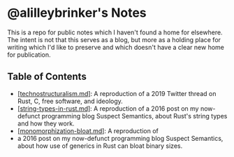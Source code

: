 # @alilleybrinker's Notes

This is a repo for public notes which I haven't found a home for elsewhere.
The intent is not that this serves as a blog, but more as a holding place
for writing which I'd like to preserve and which doesn't have a clear new
home for publication.

## Table of Contents

- [\[technostructuralism.md\]][technostructuralism]: A reproduction of a
  2019 Twitter thread on Rust, C, free software, and ideology.
- [\[string-types-in-rust.md\]][stringtypesinrust]: A reproduction of a
  2016 post on my now-defunct programming blog Suspect Semantics, about Rust's
  string types and how they work.
- [\[monomorphization-bloat.md\]][monomorphizationbloat]: A reproduction of
- a 2016 post on my now-defunct programming blog Suspect Semantics, about how
  use of generics in Rust can bloat binary sizes.

[technostructuralism]: https://github.com/alilleybrinker/notes/blob/main/technostructuralism.md
[stringtypesinrust]: https://github.com/alilleybrinker/notes/blob/main/string-types-in-rust.md
[monomorphizationbloat]: https://github.com/alilleybrinker/notes/blob/main/monomorphization-bloat.md
